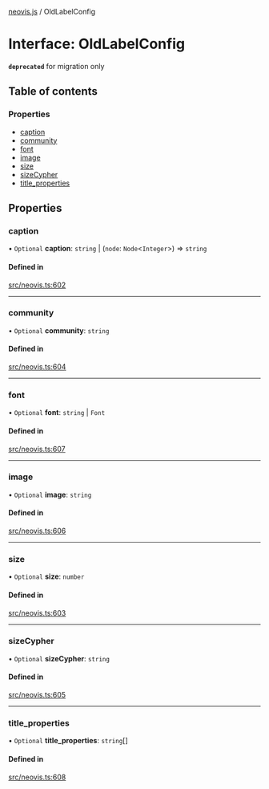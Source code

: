 [neovis.js](../README.md) / OldLabelConfig

# Interface: OldLabelConfig

**`deprecated`** for migration only

## Table of contents

### Properties

- [caption](OldLabelConfig.md#caption)
- [community](OldLabelConfig.md#community)
- [font](OldLabelConfig.md#font)
- [image](OldLabelConfig.md#image)
- [size](OldLabelConfig.md#size)
- [sizeCypher](OldLabelConfig.md#sizecypher)
- [title\_properties](OldLabelConfig.md#title_properties)

## Properties

### caption

• `Optional` **caption**: `string` \| (`node`: `Node`<`Integer`\>) => `string`

#### Defined in

[src/neovis.ts:602](https://github.com/thebestnom/neovis.js/blob/441899a/src/neovis.ts#L602)

___

### community

• `Optional` **community**: `string`

#### Defined in

[src/neovis.ts:604](https://github.com/thebestnom/neovis.js/blob/441899a/src/neovis.ts#L604)

___

### font

• `Optional` **font**: `string` \| `Font`

#### Defined in

[src/neovis.ts:607](https://github.com/thebestnom/neovis.js/blob/441899a/src/neovis.ts#L607)

___

### image

• `Optional` **image**: `string`

#### Defined in

[src/neovis.ts:606](https://github.com/thebestnom/neovis.js/blob/441899a/src/neovis.ts#L606)

___

### size

• `Optional` **size**: `number`

#### Defined in

[src/neovis.ts:603](https://github.com/thebestnom/neovis.js/blob/441899a/src/neovis.ts#L603)

___

### sizeCypher

• `Optional` **sizeCypher**: `string`

#### Defined in

[src/neovis.ts:605](https://github.com/thebestnom/neovis.js/blob/441899a/src/neovis.ts#L605)

___

### title\_properties

• `Optional` **title\_properties**: `string`[]

#### Defined in

[src/neovis.ts:608](https://github.com/thebestnom/neovis.js/blob/441899a/src/neovis.ts#L608)
